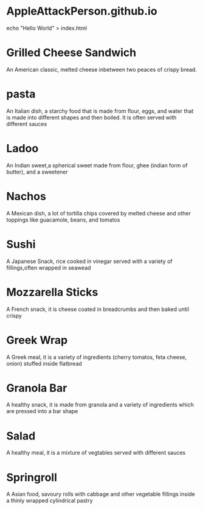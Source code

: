 # AppleAttackPerson.github.io
echo "Hello World" > index.html
<h1>Grilled Cheese Sandwich</h1>
        <p>An American classic, melted cheese inbetween two peaces of crispy bread.</p>

<h1>pasta </h1>
        <p>An Italian dish, a starchy food that is made from flour, eggs, and water that is made into different shapes and then boiled. It is often served with different sauces</p>
<h1>Ladoo</h1>
        <p>An Indian sweet,a spherical sweet made from flour, ghee (indian form of butter), and a sweetener</p>
<h1>Nachos</h1>
        <p>A Mexican dish, a lot of tortilla chips covered by melted cheese and other toppings like guacamole, beans, and tomatos</p>
<h1>Sushi</h1>
        <p>A Japanese Snack, rice cooked in vinegar served with a variety of fillings,often wrapped in seawead</p>
<h1>Mozzarella Sticks</h1>
        <p>A French snack, it is cheese coated in breadcrumbs and then baked until crispy</p>
<h1>Greek Wrap</h1>
        <p>A Greek meal, it is a variety of ingredients (cherry tomatos, feta cheese, onion) stuffed inside flatbread</p>
<h1>Granola Bar</h1>
        <p>A healthy snack, it is made from granola and a variety of ingredients which are pressed into a bar shape</p>
<h1>Salad</h1>
        <p>A healthy meal, it is a mixture of vegtables served with different sauces</p>
<h1>Springroll</h1>
        <p>A Asian food, savoury rolls with cabbage and other vegetable fillings inside a thinly wrapped cylindrical pastry</p>
